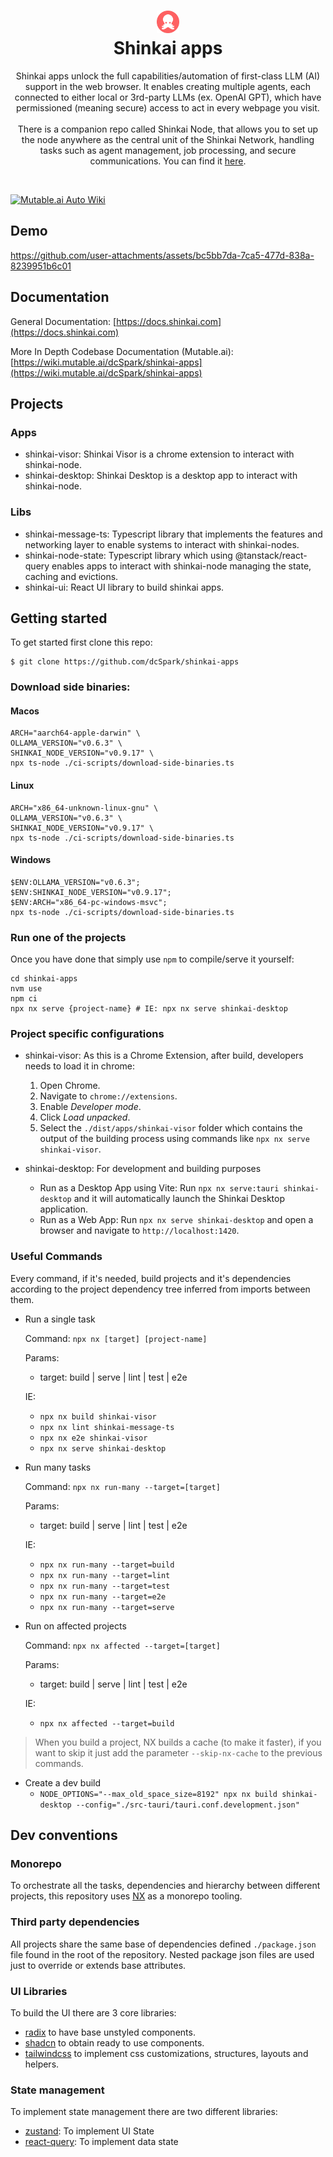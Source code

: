 <h1 align="center">
  <img width="36" height="36" src="assets/icon.png"/><br/>
  Shinkai apps
</h1>
<p align="center">Shinkai apps unlock the full capabilities/automation of first-class LLM (AI) support in the web browser. It enables creating multiple agents, each connected to either local or 3rd-party LLMs (ex. OpenAI GPT), which have permissioned (meaning secure) access to act in every webpage you visit.
<br/>
<br/>
There is a companion repo called Shinkai Node, that allows you to set up the node anywhere as the central unit of the Shinkai Network, handling tasks such as agent management, job processing, and secure communications. 
You can find it <a href="https://github.com/dcSpark/shinkai-node">here</a>.</p><br/>

[![Mutable.ai Auto Wiki](https://img.shields.io/badge/Auto_Wiki-Mutable.ai-blue)](https://wiki.mutable.ai/dcSpark/shinkai-apps)

## Demo

https://github.com/user-attachments/assets/bc5bb7da-7ca5-477d-838a-8239951b6c01


## Documentation

General Documentation: [https://docs.shinkai.com](https://docs.shinkai.com)

More In Depth Codebase Documentation (Mutable.ai): [https://wiki.mutable.ai/dcSpark/shinkai-apps](https://wiki.mutable.ai/dcSpark/shinkai-apps)

## Projects

### Apps

- shinkai-visor: Shinkai Visor is a chrome extension to interact with shinkai-node.
- shinkai-desktop: Shinkai Desktop is a desktop app to interact with shinkai-node.

### Libs

- shinkai-message-ts: Typescript library that implements the features and networking layer to enable systems to interact with shinkai-nodes.
- shinkai-node-state: Typescript library which using @tanstack/react-query enables apps to interact with shinkai-node managing the state, caching and evictions.
- shinkai-ui: React UI library to build shinkai apps.

## Getting started

To get started first clone this repo:

```
$ git clone https://github.com/dcSpark/shinkai-apps
```

### Download side binaries:

#### Macos
```
ARCH="aarch64-apple-darwin" \
OLLAMA_VERSION="v0.6.3" \
SHINKAI_NODE_VERSION="v0.9.17" \
npx ts-node ./ci-scripts/download-side-binaries.ts
```

#### Linux
```
ARCH="x86_64-unknown-linux-gnu" \
OLLAMA_VERSION="v0.6.3" \
SHINKAI_NODE_VERSION="v0.9.17" \
npx ts-node ./ci-scripts/download-side-binaries.ts
```

#### Windows
```
$ENV:OLLAMA_VERSION="v0.6.3";
$ENV:SHINKAI_NODE_VERSION="v0.9.17";
$ENV:ARCH="x86_64-pc-windows-msvc";
npx ts-node ./ci-scripts/download-side-binaries.ts
```

### Run one of the projects
Once you have done that simply use `npm` to compile/serve it yourself:

```
cd shinkai-apps
nvm use
npm ci
npx nx serve {project-name} # IE: npx nx serve shinkai-desktop
```

### Project specific configurations

- shinkai-visor: As this is a Chrome Extension, after build, developers needs to load it in chrome:

  1. Open Chrome.
  2. Navigate to `chrome://extensions`.
  3. Enable _Developer mode_.
  4. Click _Load unpacked_.
  5. Select the `./dist/apps/shinkai-visor` folder which contains the output of the building process using commands like `npx nx serve shinkai-visor`.

- shinkai-desktop: For development and building purposes
  - Run as a Desktop App using Vite:
    Run `npx nx serve:tauri shinkai-desktop` and it will automatically launch the Shinkai Desktop application.
  - Run as a Web App:
    Run `npx nx serve shinkai-desktop` and open a browser and navigate to `http://localhost:1420`.

### Useful Commands

Every command, if it's needed, build projects and it's dependencies according to the project dependency tree inferred from imports between them.

- Run a single task

  Command: `npx nx [target] [project-name]`

  Params:

  - target: build | serve | lint | test | e2e

  IE:

  - `npx nx build shinkai-visor`
  - `npx nx lint shinkai-message-ts`
  - `npx nx e2e shinkai-visor`
  - `npx nx serve shinkai-desktop`

- Run many tasks

  Command: `npx nx run-many --target=[target]`

  Params:

  - target: build | serve | lint | test | e2e

  IE:

  - `npx nx run-many --target=build`
  - `npx nx run-many --target=lint`
  - `npx nx run-many --target=test`
  - `npx nx run-many --target=e2e`
  - `npx nx run-many --target=serve`

- Run on affected projects

  Command: `npx nx affected --target=[target]`

  Params:

  - target: build | serve | lint | test | e2e

  IE:

  - `npx nx affected --target=build`

> When you build a project, NX builds a cache (to make it faster), if you want to skip it just add the parameter `--skip-nx-cache` to the previous commands.

- Create a dev build
  - `NODE_OPTIONS="--max_old_space_size=8192" npx nx build shinkai-desktop --config="./src-tauri/tauri.conf.development.json"`

## Dev conventions

### Monorepo

To orchestrate all the tasks, dependencies and hierarchy between different projects, this repository uses [NX](https://nx.dev/) as a monorepo tooling.

### Third party dependencies

All projects share the same base of dependencies defined `./package.json` file found in the root of the repository. Nested package json files are used just to override or extends base attributes.

### UI Libraries

To build the UI there are 3 core libraries:

- [radix](https://www.radix-ui.com/) to have base unstyled components.
- [shadcn](https://ui.shadcn.com/) to obtain ready to use components.
- [tailwindcss](https://tailwindui.com/) to implement css customizations, structures, layouts and helpers.

### State management

To implement state management there are two different libraries:

- [zustand](https://docs.pmnd.rs/zustand/getting-started/introduction): To implement UI State
- [react-query](https://tanstack.com/query/v4): To implement data state
